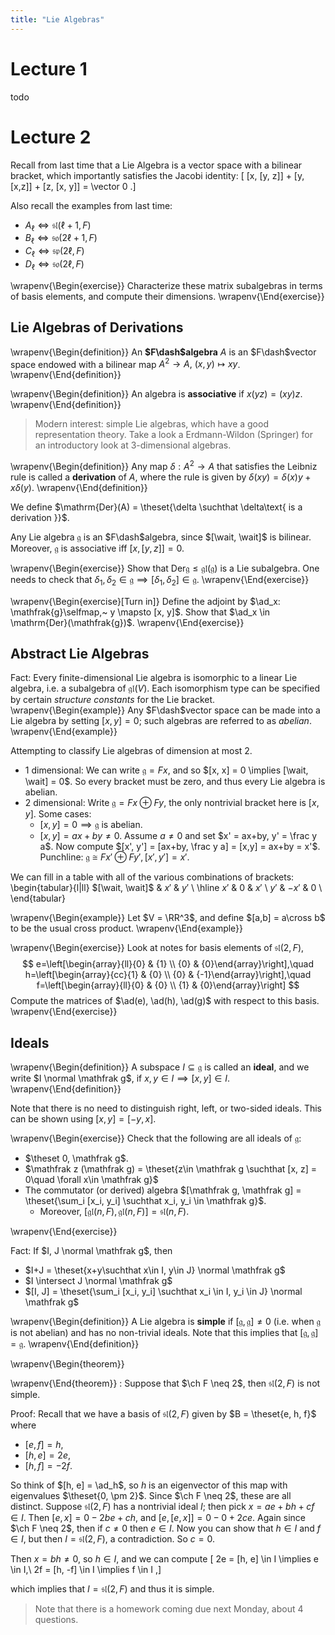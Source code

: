 ```yaml
---
title: "Lie Algebras"
---
```


# Lecture 1

todo

# Lecture 2

Recall from last time that a Lie Algebra is a vector space with a bilinear bracket, which importantly satisfies the Jacobi identity:
\[
[x, [y, z]] + [y, [x,z]] + [z, [x, y]] = \vector 0
.\]

Also recall the examples from last time:

- $A_\ell \iff \mathfrak{sl}(\ell + 1, F)$
- $B_\ell \iff \mathfrak{so}(2\ell + 1, F)$
- $C_\ell \iff \mathfrak{sp}(2\ell, F)$
- $D_\ell \iff \mathfrak{so}(2\ell, F)$

\wrapenv{\Begin{exercise}}
Characterize these matrix subalgebras in terms of basis elements, and compute their dimensions.
\wrapenv{\End{exercise}}

## Lie Algebras of Derivations

\wrapenv{\Begin{definition}}
An **$F\dash$algebra** $A$ is an $F\dash$vector space endowed with a bilinear map
$A^2 \to A,~ (x,y) \mapsto xy$.
\wrapenv{\End{definition}}

\wrapenv{\Begin{definition}}
An algebra is **associative** if $x(yz) = (xy)z$.
\wrapenv{\End{definition}}

> Modern interest: simple Lie algebras, which have a good representation theory. Take a look a Erdmann-Wildon (Springer) for an introductory look at 3-dimensional algebras.

\wrapenv{\Begin{definition}}
Any map $\delta: A^2 \to A$ that satisfies the Leibniz rule is called a **derivation** of $A$, where the rule is given by $\delta(xy) = \delta(x)y + x\delta(y)$.
\wrapenv{\End{definition}}

We define $\mathrm{Der}(A) = \theset{\delta \suchthat \delta\text{ is a derivation }}$.

Any Lie algebra $\mathfrak{g}$ is an $F\dash$algebra, since $[\wait, \wait]$ is bilinear. Moreover, $\mathfrak{g}$ is associative iff $[x, [y,z]] = 0$.

\wrapenv{\Begin{exercise}}
Show that $\mathrm{Der} \mathfrak{g} \leq \mathfrak{gl}(\mathfrak{g})$ is a Lie subalgebra. One needs to check that $\delta_1, \delta_2 \in \mathfrak{g} \implies [\delta_1, \delta_2] \in \mathfrak{g}$.
\wrapenv{\End{exercise}}

\wrapenv{\Begin{exercise}[Turn in]}
Define the adjoint by $\ad_x: \mathfrak{g}\selfmap,~ y \mapsto [x, y]$. Show that $\ad_x \in \mathrm{Der}(\mathfrak{g})$.
\wrapenv{\End{exercise}}

## Abstract Lie Algebras

Fact: Every finite-dimensional Lie algebra is isomorphic to a linear Lie algebra, i.e. a subalgebra of $\mathfrak{gl}(V)$. Each isomorphism type can be specified by certain *structure constants* for the Lie bracket.
\wrapenv{\Begin{example}}
Any $F\dash$vector space can be made into a Lie algebra by setting $[x,y] = 0$; such algebras are referred to as *abelian*.
\wrapenv{\End{example}}

Attempting to classify Lie algebras of dimension at most 2.

- 1 dimensional: We can write $\mathfrak g = Fx$, and so $[x, x] = 0 \implies [\wait, \wait] = 0$. So every bracket must be zero, and thus every Lie algebra is abelian.
- 2 dimensional: Write $\mathfrak g = Fx \oplus Fy$, the only nontrivial bracket here is $[x, y]$. Some cases:
  - $[x, y] = 0 \implies \mathfrak g$ is abelian.
  - $[x, y] = ax + by \neq 0$. Assume $a\neq 0$ and set $x' = ax+by, y' = \frac y a$. Now compute $[x', y'] = [ax+by, \frac y a] = [x,y] = ax+by = x'$. Punchline: $\mathfrak g \cong Fx' \oplus Fy', [x', y'] = x'$.

We can fill in a table with all of the various combinations of brackets:
\begin{tabular}{l|ll}
$[\wait, \wait]$ & $x'$  & $y'$ \\ \hline
$x'$                                               & $0$   & $x'$ \\
$y'$                                               & $-x'$ & $0$  \\
\end{tabular}

\wrapenv{\Begin{example}}
Let $V = \RR^3$, and define $[a,b] = a\cross b$ to be the usual cross product.
\wrapenv{\End{example}}

\wrapenv{\Begin{exercise}}
Look at notes for basis elements of $\mathfrak{sl}(2, F)$,
$$
e=\left[\begin{array}{ll}{0} & {1} \\ {0} & {0}\end{array}\right],\quad
h=\left[\begin{array}{cc}{1} & {0} \\ {0} & {-1}\end{array}\right],\quad
f=\left[\begin{array}{ll}{0} & {0} \\ {1} & {0}\end{array}\right]
$$
Compute the matrices of $\ad(e), \ad(h), \ad(g)$ with respect to this basis.
\wrapenv{\End{exercise}}

## Ideals

\wrapenv{\Begin{definition}}
A subspace $I \subseteq \mathfrak g$ is called an **ideal**, and we write $I \normal \mathfrak g$, if $x,y \in I \implies [x,y]\in I$.
\wrapenv{\End{definition}}

Note that there is no need to distinguish right, left, or two-sided ideals. This can be shown using $[x,y] = [-y, x]$.

\wrapenv{\Begin{exercise}}
Check that the following are all ideals of $\mathfrak g$:

- $\theset 0, \mathfrak g$.
- $\mathfrak z (\mathfrak g) = \theset{z\in \mathfrak g \suchthat [x, z] = 0\quad \forall x\in \mathfrak g}$
- The commutator (or derived) algebra $[\mathfrak g, \mathfrak g] = \theset{\sum_i [x_i, y_i] \suchthat x_i, y_i \in \mathfrak g}$.
  - Moreover, $[\mathfrak{gl}(n, F),\mathfrak{gl}(n, F) ] = \mathfrak{sl}(n, F)$.

\wrapenv{\End{exercise}}


Fact: If $I, J \normal \mathfrak g$, then

- $I+J = \theset{x+y\suchthat x\in I, y\in J} \normal \mathfrak g$
- $I \intersect J \normal \mathfrak g$
- $[I, J] = \theset{\sum_i [x_i, y_i] \suchthat x_i \in I, y_i \in J} \normal \mathfrak g$

\wrapenv{\Begin{definition}}
A Lie algebra is **simple** if $[\mathfrak g, \mathfrak g] \neq 0$ (i.e. when $\mathfrak g$ is not abelian) and has no non-trivial ideals. Note that this implies that $[\mathfrak g, \mathfrak g] = \mathfrak g$.
\wrapenv{\End{definition}}

\wrapenv{\Begin{theorem}}

\wrapenv{\End{theorem}}
: Suppose that $\ch F \neq 2$, then $\mathfrak{sl}(2, F)$ is not simple.

Proof: Recall that we have a basis of $\mathfrak{sl}(2, F)$ given by $B = \theset{e, h, f}$ where

- $[e, f] = h$,
- $[h, e] = 2e$,
- $[h, f] = -2f$.

So think of $[h, e] = \ad_h$, so $h$ is an eigenvector of this map with eigenvalues $\theset{0, \pm 2}$. Since $\ch F \neq 2$, these are all distinct. Suppose $\mathfrak{sl}(2, F)$ has a nontrivial ideal $I$; then pick $x = ae + bh + cf \in I$. Then $[e, x] = 0 - 2be + ch$, and $[e, [e,x]] = 0 - 0 + 2ce$. Again since $\ch F \neq 2$, then if $c\neq 0$ then $e\in I$. Now you can show that $h\in I$ and $f\in I$, but then $I = \mathfrak{sl}(2, F)$, a contradiction. So $c=0$.

Then $x = bh \neq 0$, so $h\in I$, and we can compute
\[
2e = [h, e] \in I \implies e \in I,\\
2f = [h, -f] \in I \implies f \in I
,\]

which implies that $I = \mathfrak{sl}(2, F)$ and thus it is simple.

> Note that there is a homework coming due next Monday, about 4 questions.
